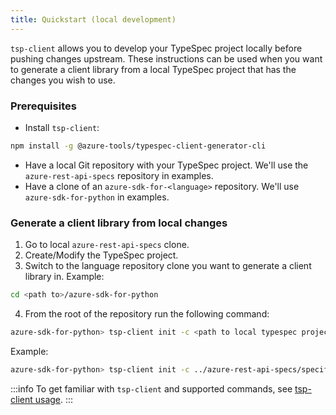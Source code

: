 ```yaml
---
title: Quickstart (local development)
---
```


`tsp-client` allows you to develop your TypeSpec project locally before pushing changes upstream. These instructions can be used when you want to generate a client library from a local TypeSpec project that has the changes you wish to use.

### Prerequisites

- Install `tsp-client`:

```bash
npm install -g @azure-tools/typespec-client-generator-cli
```

- Have a local Git repository with your TypeSpec project. We'll use the `azure-rest-api-specs` repository in examples.
- Have a clone of an `azure-sdk-for-<language>` repository. We'll use `azure-sdk-for-python` in examples.

### Generate a client library from local changes

1. Go to local `azure-rest-api-specs` clone.
2. Create/Modify the TypeSpec project.
3. Switch to the language repository clone you want to generate a client library in. Example:

```bash
cd <path to>/azure-sdk-for-python
```

4. From the root of the repository run the following command:

```bash
azure-sdk-for-python> tsp-client init -c <path to local typespec project at tspconfig.yaml level>
```

Example:

```bash
azure-sdk-for-python> tsp-client init -c ../azure-rest-api-specs/specification/contosowidgetmanager/Contoso.WidgetManager/
```

:::info
To get familiar with `tsp-client` and supported commands, see [tsp-client usage](https://aka.ms/azsdk/tsp-client).
:::
